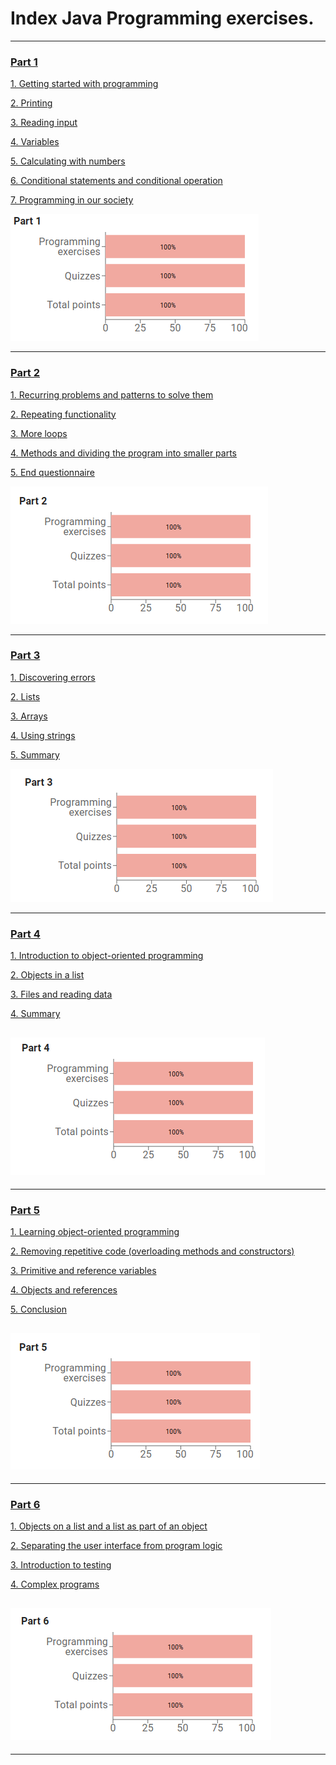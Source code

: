 # Index Java Programming exercises.

---

### [Part 1](https://java-programming.mooc.fi/part-1)

[1. Getting started with programming](https://java-programming.mooc.fi/part-1/1-starting-programming)

[2. Printing](https://java-programming.mooc.fi/part-1/2-printing)

[3. Reading input](https://java-programming.mooc.fi/part-1/3-reading)

[4. Variables](https://java-programming.mooc.fi/part-1/4-variables)

[5. Calculating with numbers](https://java-programming.mooc.fi/part-1/5-calculating)

[6. Conditional statements and conditional operation](https://java-programming.mooc.fi/part-1/6-conditional-statements)

[7. Programming in our society](https://java-programming.mooc.fi/part-1/7-programming-in-our-society)

![](assets/Part1.png)

---

### [Part 2](https://java-programming.mooc.fi/part-2)

[1. Recurring problems and patterns to solve them](https://java-programming.mooc.fi/part-2/1-problems-and-patterns)

[2. Repeating functionality](https://java-programming.mooc.fi/part-2/2-repeating)

[3. More loops](https://java-programming.mooc.fi/part-2/3-more-loops)

[4. Methods and dividing the program into smaller parts](https://java-programming.mooc.fi/part-2/4-methods)

[5. End questionnaire](https://java-programming.mooc.fi/part-2/5-end-questionnaire)

![](assets/Part2.png)

---

### [Part 3](https://java-programming.mooc.fi/part-3)

[1. Discovering errors](https://java-programming.mooc.fi/part-3/1-discovering-errors)

[2. Lists](https://java-programming.mooc.fi/part-3/2-lists)

[3. Arrays](https://java-programming.mooc.fi/part-3/3-arrays)

[4. Using strings](https://java-programming.mooc.fi/part-3/4-using-strings)

[5. Summary](https://java-programming.mooc.fi/part-3/5-increasing-amounts-of-data)

![](assets/Part3.png)

---

### [Part 4](https://java-programming.mooc.fi/part-4)

[1. Introduction to object-oriented programming](https://java-programming.mooc.fi/part-4/1-introduction-to-object-oriented-programming)

[2. Objects in a list](https://java-programming.mooc.fi/part-4/2-objects-in-a-list)

[3. Files and reading data](https://java-programming.mooc.fi/part-4/3-files-and-reading-data)

[4. Summary](https://java-programming.mooc.fi/part-4/4-summary)

![](assets/Part4.png)
---

---

### [Part 5](https://java-programming.mooc.fi/part-5)

[1. Learning object-oriented programming](https://java-programming.mooc.fi/part-5/1-learning-object-oriented-programming)

[2. Removing repetitive code (overloading methods and constructors)](https://java-programming.mooc.fi/part-5/2-method-and-constructor-overloading)

[3. Primitive and reference variables](https://java-programming.mooc.fi/part-5/3-primitive-and-reference-variables)

[4. Objects and references](https://java-programming.mooc.fi/part-5/4-objects-and-references)

[5. Conclusion](https://java-programming.mooc.fi/part-5/5-conclusion)

![](assets/Part5.png)
---

---

### [Part 6](https://java-programming.mooc.fi/part-6)

[1. Objects on a list and a list as part of an object](https://java-programming.mooc.fi/part-6/1-objects-within-objects)

[2. Separating the user interface from program logic](https://java-programming.mooc.fi/part-6/2-separating-user-interface-from-program-logic)

[3. Introduction to testing](https://java-programming.mooc.fi/part-6/3-introduction-to-testing)

[4. Complex programs](https://java-programming.mooc.fi/part-6/4-complex-programs)

![](assets/Part6.png)
---

---